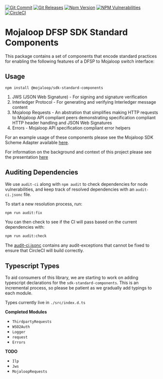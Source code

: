 [![Git Commit](https://img.shields.io/github/last-commit/mojaloop/sdk-standard-components.svg?style=flat)](https://github.com/mojaloop/sdk-standard-components/commits/master)
[![Git Releases](https://img.shields.io/github/release/mojaloop/sdk-standard-components.svg?style=flat)](https://github.com/mojaloop/sdk-standard-components/releases)
[![Npm Version](https://img.shields.io/npm/v/@mojaloop/sdk-standard-components.svg?style=flat)](https://www.npmjs.com/package/@mojaloop/sdk-standard-components)
[![NPM Vulnerabilities](https://img.shields.io/snyk/vulnerabilities/npm/@mojaloop/sdk-standard-components.svg?style=flat)](https://www.npmjs.com/package/@mojaloop/sdk-standard-components)
[![CircleCI](https://circleci.com/gh/mojaloop/sdk-standard-components.svg?style=svg)](https://circleci.com/gh/mojaloop/sdk-standard-components)

# Mojaloop DFSP SDK Standard Components

This package contains a set of components that encode standard practices for enabling the following features of a DFSP to Mojaloop switch interface:

## Usage

```
npm install @mojaloop/sdk-standard-components
```

 1. JWS (JSON Web Signature) - For signing and signature verification
 2. Interledger Protocol - For generating and verifying Interledger message content
 3. Mojaloop Requests - An abstration that simplifies making HTTP requests to Mojaloop API compliant peers demonstrating specification compliant HTTP header handling and JSON Web Signatures
 4. Errors - Mojaloop API specification compliant error helpers

For an example usage of these components please see the Mojaloop SDK Scheme Adapter available [here](http://www.github.com/mojaloop/sdk-scheme-adapter).

For information on the background and context of this project please see the presentation [here](docs/Mojaloop%20-%20Modusbox%20Onboarding%20functionality.pdf)

## Auditing Dependencies

We use `audit-ci` along with `npm audit` to check dependencies for node vulnerabilities, and keep track of resolved dependencies with an `audit-ci.jsonc` file.

To start a new resolution process, run:

```bash
npm run audit:fix
```

You can then check to see if the CI will pass based on the current dependencies with:

```bash
npm run audit:check
```

The [audit-ci.jsonc](./audit-ci.jsonc) contains any audit-exceptions that cannot be fixed to ensure that CircleCI will build correctly.


## Typescript Types

To aid consumers of this library, we are starting to work on adding typescript declarations for the `sdk-standard-components`. This is an incremental process, so please be patient as we gradually add typings to each module.

Types currently live in `./src/index.d.ts`


**Completed Modules**
- `ThirdpartyRequests`
- `WSO2Auth`
- `Logger`
- `request`
- `Errors`

**TODO**
- `Ilp`
- `Jws`
- `MojaloopRequests`
